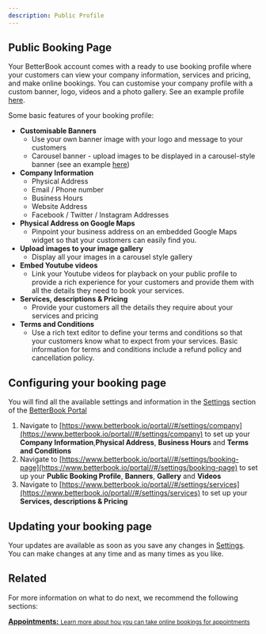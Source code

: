 ```yaml
---
description: Public Profile
---
```


## Public Booking Page
Your BetterBook account comes with a ready to use booking profile where your customers
can view your company information, services and pricing, and make online bookings.  You can 
customise your company profile with a custom banner, logo, videos and a photo gallery. See an
example profile [here](https://betterbook.io/listings/studiodemo).

Some basic features of your booking profile:

- **Customisable Banners**
  - Use your own banner image with your logo and message to your customers
  - Carousel banner - upload images to be displayed in a carousel-style banner (see an example [here](https://betterbook.io/listings/studiodemo))  
- **Company Information**
  - Physical Address
  - Email / Phone number
  - Business Hours
  - Website Address
  - Facebook / Twitter / Instagram Addresses    
- **Physical Address on Google Maps**
  - Pinpoint your business address on an embedded Google Maps widget so that your customers can easily find you.
- **Upload images to your image gallery**
  - Display all your images in a carousel style gallery 
- **Embed Youtube videos** 
  - Link your Youtube videos for playback on your public profile to provide a rich experience for your 
    customers and provide them with all the details they need to book your services.
- **Services, descriptions & Pricing**
  - Provide your customers all the details they require about your services and pricing
- **Terms and Conditions** 
  - Use a rich text editor to define your terms and conditions so that your customers know
    what to expect from your services.  Basic information for terms and conditions 
    include a refund policy and cancellation policy.

## Configuring your booking page
You will find all the available settings and information in the [Settings](https://www.betterbook.io/portal//#/settings) 
section of the [BetterBook Portal](https://www.betterbook.io/portal/)

1. Navigate to [https://www.betterbook.io/portal//#/settings/company](https://www.betterbook.io/portal//#/settings/company) to set
up your **Company Information**,**Physical Address**, **Business Hours** and **Terms and Conditions**
2. Navigate to [https://www.betterbook.io/portal//#/settings/booking-page](https://www.betterbook.io/portal//#/settings/booking-page) to set
up your **Public Booking Profile**, **Banners**, **Gallery** and **Videos**
3. Navigate to [https://www.betterbook.io/portal//#/settings/services](https://www.betterbook.io/portal//#/settings/services) to set
up your **Services, descriptions & Pricing**


## Updating your booking page
Your updates are available as soon as you save any changes in [Settings](https://www.betterbook.io/portal//#/settings).  You
can make changes at any time and as many times as you like.



## Related

For more information on what to do next, we recommend the following sections:

<div class="card">
  <a href="/docs/appointments.md">
    <b>Appointments:</b>
    <small>Learn more about hou you can take online bookings for appointments</small>
  </a>
</div>

